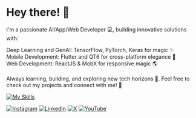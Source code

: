 # Hey there! 👋 <br>

I'm a passionate AI/App/Web Developer 💻, building innovative solutions with:<br/>

Deep Learning and GenAI: TensorFlow, PyTorch, Keras for magic ✨<br/>
Mobile Development: Flutter and QT6 for cross-platform elegance 📱<br/>
Web Development: ReactJS & MobX for responsive magic 🌎<br/><br/>
Always learning, building, and exploring new tech horizons 🌌. Feel free to check out my projects and connect with me! 🤝<br/>

[![My Skills](https://skillicons.dev/icons?i=kubernetes,docker,pytorch,c,anaconda,androidstudio,azure,bash,bootstrap,cpp,css,dart,django,docker,figma,git,flask,flutter,gradle,graphql,gtk,html,java,js,kali,kubernetes,linux,matlab,maven,mongodb,mysql,nodejs,opencv,py,qt,react,rust,sklearn,selenium,tensorflow&perline=10)]([https://skillicons.dev](https://github.com/HemantKArya?tab=repositories))



[![Instagram](https://img.shields.io/badge/Instagram-%23E4405F.svg?style=for-the-badge&logo=Instagram&logoColor=white)](https://instagram.com/iamhemantindia) [![LinkedIn](https://img.shields.io/badge/linkedin-%230077B5.svg?style=for-the-badge&logo=linkedin&logoColor=white)](https://linkedin.com/in/iamhemantin) [![X](https://img.shields.io/badge/X-%23000000.svg?style=for-the-badge&logo=X&logoColor=white)](https://x.com/iamhemantindia) [![YouTube](https://img.shields.io/badge/YouTube-%23FF0000.svg?style=for-the-badge&logo=YouTube&logoColor=white)](https://youtube.com/@LogicalSpot) 
